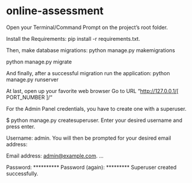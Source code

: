 # online-assessment

Open your Terminal/Command Prompt on the project’s root folder.

Install the Requirements: pip install -r requirements.txt.

Then, make database migrations: python manage.py makemigrations

python manage.py migrate

And finally, after a successful migration run the application: python manage.py runserver

At last, open up your favorite web browser
Go to URL “http://127.0.0.1/[ PORT_NUMBER ]/“

For the Admin Panel credentials, you have to create one with a superuser.

$ python manage.py createsuperuser. Enter your desired username and press enter.

Username: admin. You will then be prompted for your desired email address:

Email address: admin@example.com. ...

Password: ********** Password (again): ********* Superuser created successfully.

